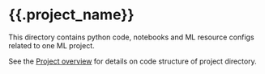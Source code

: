 # {{.project_name}}

This directory contains python code, notebooks and ML resource configs related to one ML project.

See the [Project overview](../docs/project-overview.md) for details on code structure of project directory.